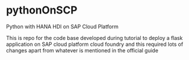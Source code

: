 # pythonOnSCP
Python with HANA HDI on SAP Cloud Platform

This is repo for the code base developed during tutorial to deploy a flask application on SAP cloud platform cloud foundry
and this required lots of changes apart from whatever is mentioned in the official guide
